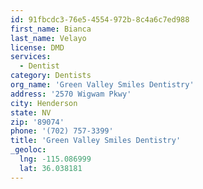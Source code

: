 ```yaml
---
id: 91fbcdc3-76e5-4554-972b-8c4a6c7ed988
first_name: Bianca
last_name: Velayo
license: DMD
services:
  - Dentist
category: Dentists
org_name: 'Green Valley Smiles Dentistry'
address: '2570 Wigwam Pkwy'
city: Henderson
state: NV
zip: '89074'
phone: '(702) 757-3399'
title: 'Green Valley Smiles Dentistry'
_geoloc:
  lng: -115.086999
  lat: 36.038181
---
```


